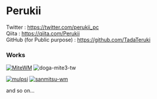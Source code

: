 # Perukii

Twitter : https://twitter.com/perukii_pc<br>
Qiita : https://qiita.com/Perukii<br>
GitHub (for Public purpose) : https://github.com/TadaTeruki<br>


### Works

[![MiteWM](https://github-readme-stats.vercel.app/api/pin/?username=Perukii&repo=MiteWM)](https://github.com/Perukii/MiteWM)
![doga-mite3-tw](https://user-images.githubusercontent.com/57752033/89913574-d77b2680-dc2e-11ea-96b6-35621d58071a.gif)

[![mulpsi](https://github-readme-stats.vercel.app/api/pin/?username=TadaTeruki&repo=mulpsi)](https://github.com/TadaTeruki/mulpsi)
[![sanmitsu-wm](https://github-readme-stats.vercel.app/api/pin/?username=Perukii&repo=sanmitsu-wm)](https://github.com/Perukii/sanmitsu-wm)

and so on...
